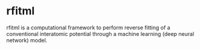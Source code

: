 # rfitml
rfitml is a computational framework to perform reverse fitting of a conventional interatomic potential through a machine learning (deep neural network) model.
